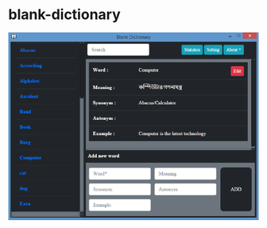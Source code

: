 # blank-dictionary
<img src="https://raw.githubusercontent.com/sajjad-amin/blank-dictionary/master/screenshoot.PNG">
